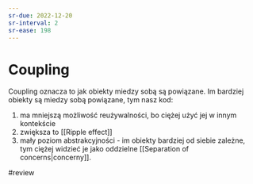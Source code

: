 ```yaml
---
sr-due: 2022-12-20
sr-interval: 2
sr-ease: 198
---
```


# Coupling

Coupling oznacza to jak obiekty miedzy sobą są powiązane. Im bardziej obiekty są miedzy sobą powiązane, tym nasz kod:
1. ma mniejszą możliwość reużywalności, bo ciężej użyć jej w innym kontekście
2. zwiększa to [[Ripple effect]]
3. mały poziom abstrakcyjności - im obiekty bardziej od siebie zależne, tym ciężej widzieć je jako oddzielne [[Separation of concerns|concerny]].

#review